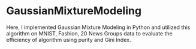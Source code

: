 # GaussianMixtureModeling
Here, I implemented Gaussian Mixture Modeling in Python  and utilized this algorithm on MNIST, Fashion, 20 News Groups data to evaluate the efficiency of algorithm using purity and Gini Index.
